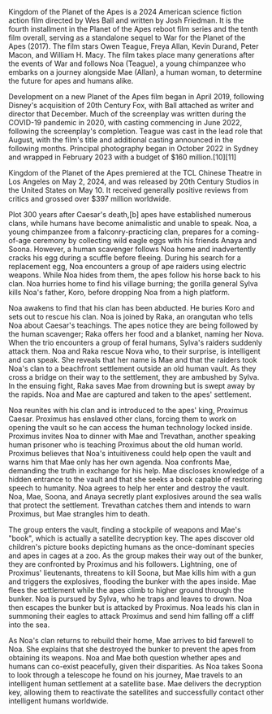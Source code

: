 
Kingdom of the Planet of the Apes is a 2024 American science fiction action film directed by Wes Ball and written by Josh Friedman. It is the fourth installment in the Planet of the Apes reboot film series and the tenth film overall, serving as a standalone sequel to War for the Planet of the Apes (2017). The film stars Owen Teague, Freya Allan, Kevin Durand, Peter Macon, and William H. Macy. The film takes place many generations after the events of War and follows Noa (Teague), a young chimpanzee who embarks on a journey alongside Mae (Allan), a human woman, to determine the future for apes and humans alike.

Development on a new Planet of the Apes film began in April 2019, following Disney's acquisition of 20th Century Fox, with Ball attached as writer and director that December. Much of the screenplay was written during the COVID-19 pandemic in 2020, with casting commencing in June 2022, following the screenplay's completion. Teague was cast in the lead role that August, with the film's title and additional casting announced in the following months. Principal photography began in October 2022 in Sydney and wrapped in February 2023 with a budget of $160 million.[10][11]

Kingdom of the Planet of the Apes premiered at the TCL Chinese Theatre in Los Angeles on May 2, 2024, and was released by 20th Century Studios in the United States on May 10. It received generally positive reviews from critics and grossed over $397 million worldwide.

Plot
300 years after Caesar's death,[b] apes have established numerous clans, while humans have become animalistic and unable to speak. Noa, a young chimpanzee from a falconry-practicing clan, prepares for a coming-of-age ceremony by collecting wild eagle eggs with his friends Anaya and Soona. However, a human scavenger follows Noa home and inadvertently cracks his egg during a scuffle before fleeing. During his search for a replacement egg, Noa encounters a group of ape raiders using electric weapons. While Noa hides from them, the apes follow his horse back to his clan. Noa hurries home to find his village burning; the gorilla general Sylva kills Noa's father, Koro, before dropping Noa from a high platform.

Noa awakens to find that his clan has been abducted. He buries Koro and sets out to rescue his clan. Noa is joined by Raka, an orangutan who tells Noa about Caesar's teachings. The apes notice they are being followed by the human scavenger; Raka offers her food and a blanket, naming her Nova. When the trio encounters a group of feral humans, Sylva's raiders suddenly attack them. Noa and Raka rescue Nova who, to their surprise, is intelligent and can speak. She reveals that her name is Mae and that the raiders took Noa's clan to a beachfront settlement outside an old human vault. As they cross a bridge on their way to the settlement, they are ambushed by Sylva. In the ensuing fight, Raka saves Mae from drowning but is swept away by the rapids. Noa and Mae are captured and taken to the apes' settlement.

Noa reunites with his clan and is introduced to the apes' king, Proximus Caesar. Proximus has enslaved other clans, forcing them to work on opening the vault so he can access the human technology locked inside. Proximus invites Noa to dinner with Mae and Trevathan, another speaking human prisoner who is teaching Proximus about the old human world. Proximus believes that Noa's intuitiveness could help open the vault and warns him that Mae only has her own agenda. Noa confronts Mae, demanding the truth in exchange for his help. Mae discloses knowledge of a hidden entrance to the vault and that she seeks a book capable of restoring speech to humanity. Noa agrees to help her enter and destroy the vault. Noa, Mae, Soona, and Anaya secretly plant explosives around the sea walls that protect the settlement. Trevathan catches them and intends to warn Proximus, but Mae strangles him to death.

The group enters the vault, finding a stockpile of weapons and Mae's "book", which is actually a satellite decryption key. The apes discover old children's picture books depicting humans as the once-dominant species and apes in cages at a zoo. As the group makes their way out of the bunker, they are confronted by Proximus and his followers. Lightning, one of Proximus' lieutenants, threatens to kill Soona, but Mae kills him with a gun and triggers the explosives, flooding the bunker with the apes inside. Mae flees the settlement while the apes climb to higher ground through the bunker. Noa is pursued by Sylva, who he traps and leaves to drown. Noa then escapes the bunker but is attacked by Proximus. Noa leads his clan in summoning their eagles to attack Proximus and send him falling off a cliff into the sea.

As Noa's clan returns to rebuild their home, Mae arrives to bid farewell to Noa. She explains that she destroyed the bunker to prevent the apes from obtaining its weapons. Noa and Mae both question whether apes and humans can co-exist peacefully, given their disparities. As Noa takes Soona to look through a telescope he found on his journey, Mae travels to an intelligent human settlement at a satellite base. Mae delivers the decryption key, allowing them to reactivate the satellites and successfully contact other intelligent humans worldwide.
